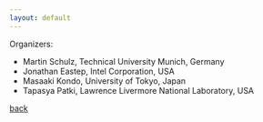```yaml
---
layout: default
---
```

Organizers:
*   Martin Schulz, Technical University Munich, Germany
*   Jonathan Eastep, Intel Corporation, USA
*   Masaaki Kondo, University of Tokyo, Japan
*   Tapasya Patki, Lawrence Livermore National Laboratory, USA

[back](./)
